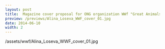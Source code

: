 ```yaml
---
layout: post
title:  Magazine cover proposal for ONG organization WWf "Great Animals"
preview: /previews/Alina_Loseva_WWF_cover_01.jpg
date: 2014-06-10
width: 2
---
```

/assets/wwf/Alina_Loseva_WWF_cover_01.jpg
